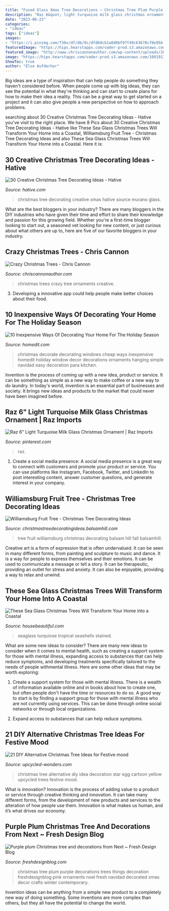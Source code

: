 ```yaml
---
title: "Fused Glass Xmas Tree Decorations ~ Christmas Tree Plum Purple Decorations Trees Things Decoration Freshdesignblog Pink Ornaments Noel Fresh Navidad Decorated Xmas Decor Crafts Winter Contemporary"
description: "Raz 6&quot; light turquoise milk glass christmas ornament"
date: "2023-06-23"
categories:
- "ideas"
tags: ["ideas"]
images:
- "https://i.pinimg.com/736x/df/db/9c/dfdb9cb1a0d0bf97f49c63678cf8e95b.jpg"
featuredImage: "https://hips.hearstapps.com/vader-prod.s3.amazonaws.com/1601911072-il_794xN.2093095511_mlfj.jpg?crop=1xw:1xh;center,top&amp;resize=320:*"
featured_image: "http://www.chriscannonauthor.com/wp-content/uploads/2016/12/2-1.jpg"
image: "https://hips.hearstapps.com/vader-prod.s3.amazonaws.com/1601911072-il_794xN.2093095511_mlfj.jpg?crop=1xw:1xh;center,top&amp;resize=320:*"
ShowToc: true
author: "Else Aufderhar"
---
```



Big ideas are a type of inspiration that can help people do something they haven't considered before. When people come up with big ideas, they can see the potential in what they're thinking and can start to create plans for how to make their idea a reality. This can be a great way to get started on a project and it can also give people a new perspective on how to approach problems.

	

		
searching about 30 Creative Christmas Tree Decorating Ideas - Hative you've visit to the right place. We have 8 Pics about 30 Creative Christmas Tree Decorating Ideas - Hative like These Sea Glass Christmas Trees Will Transform Your Home into a Coastal, Williamsburg Fruit Tree - Christmas Tree Decorating Ideas and also These Sea Glass Christmas Trees Will Transform Your Home into a Coastal. Here it is:
		
    
## 30 Creative Christmas Tree Decorating Ideas - Hative

<img loading=lazy src="https://hative.com/wp-content/uploads/2014/11/christmas-tree-decorating-ideas/3-christmas-tree-decorating-ideas.jpg" onerror="this.onerror=null;this.src='https://tse2.mm.bing.net/th?id=OIP.rQCApYSfsbvfFDrHbgTfMgHaLH&amp;pid=15.1';" alt="30 Creative Christmas Tree Decorating Ideas - Hative">

_Source: hative.com_

>christmas tree decorating creative xmas hative source murano glass. 

	

What are the best bloggers in your industry?
There are many bloggers in the DIY industries who have given their time and effort to share their knowledge and passion for this growing field. Whether you're a first-time blogger looking to start out, a seasoned vet looking for new content, or just curious about what others are up to, here are five of our favorite bloggers in your industry.

    
## Crazy Christmas Trees - Chris Cannon

<img loading=lazy src="http://www.chriscannonauthor.com/wp-content/uploads/2016/12/2-1.jpg" onerror="this.onerror=null;this.src='https://tse4.mm.bing.net/th?id=OIP.dryjc2_uradj0Z0z7z38KQHaJj&amp;pid=15.1';" alt="Crazy Christmas Trees - Chris Cannon">

_Source: chriscannonauthor.com_

>christmas trees crazy tree ornaments creative. 

	

3. Developing a innovative app could help people make better choices about their food.

    
## 10 Inexpensive Ways Of Decorating Your Home For The Holiday Season

<img loading=lazy src="http://cdn.homedit.com/wp-content/uploads/2010/11/decorate-the-windows-for-christmas-this-year.jpg" onerror="this.onerror=null;this.src='https://tse2.mm.bing.net/th?id=OIP.cN66sfgSLnIVMw7K-9GXvgHaJ4&amp;pid=15.1';" alt="10 Inexpensive Ways Of Decorating Your Home For The Holiday Season">

_Source: homedit.com_

>christmas decorate decorating windows cheap ways inexpensive homedit holiday window decor decorations ornaments hanging simple navidad easy decoration para kitchen. 

	

Invention is the process of coming up with a new idea, product or service. It can be something as simple as a new way to make coffee or a new way to do laundry. In today's world, invention is an essential part of businesses and society. It brings new ideas and products to the market that could never have been imagined before.

    
## Raz 6&quot; Light Turquoise Milk Glass Christmas Ornament | Raz Imports

<img loading=lazy src="https://i.pinimg.com/736x/df/db/9c/dfdb9cb1a0d0bf97f49c63678cf8e95b.jpg" onerror="this.onerror=null;this.src='https://tse3.mm.bing.net/th?id=OIP.eHn4gppPaRXZyyi-x9dkjQHaHa&amp;pid=15.1';" alt="Raz 6&quot; Light Turquoise Milk Glass Christmas Ornament | Raz Imports">

_Source: pinterest.com_

>raz. 

	

1. Create a social media presence: A social media presence is a great way to connect with customers and promote your product or service. You can use platforms like Instagram, Facebook, Twitter, and LinkedIn to post interesting content, answer customer questions, and generate interest in your company.

    
## Williamsburg Fruit Tree - Christmas Tree Decorating Ideas

<img loading=lazy src="http://christmastreedecoratingideas.balsamhill.com/wp-content/uploads/2014/11/unnamed5.jpg" onerror="this.onerror=null;this.src='https://tse4.mm.bing.net/th?id=OIP.cnHLgiy_25FRvI6cnJhXrwHaLE&amp;pid=15.1';" alt="Williamsburg Fruit Tree - Christmas Tree Decorating Ideas">

_Source: christmastreedecoratingideas.balsamhill.com_

>tree fruit williamsburg christmas decorating balsam hill fall balsamhill. 

	

Creative art is a form of expression that is often undervalued. It can be seen in many different forms, from painting and sculpture to music and dance. It is a way for people to express themselves and their emotions. It can be used to communicate a message or tell a story. It can be therapeutic, providing an outlet for stress and anxiety. It can also be enjoyable, providing a way to relax and unwind.

    
## These Sea Glass Christmas Trees Will Transform Your Home Into A Coastal

<img loading=lazy src="https://hips.hearstapps.com/vader-prod.s3.amazonaws.com/1601911072-il_794xN.2093095511_mlfj.jpg?crop=1xw:1xh;center,top&amp;resize=320:*" onerror="this.onerror=null;this.src='https://tse2.mm.bing.net/th?id=OIP.hiFP8PhzzgP3OSFoUpBFVAAAAA&amp;pid=15.1';" alt="These Sea Glass Christmas Trees Will Transform Your Home into a Coastal">

_Source: housebeautiful.com_

>seaglass turquiose tropical seashells stained. 

	

What are some new ideas to consider?
There are many new ideas to consider when it comes to mental health, such as creating a support system for those with mental illness, expanding access to substances that can help reduce symptoms, and developing treatments specifically tailored to the needs of people withmental illness. Here are some other ideas that may be worth exploring:
1. Create a support system for those with mental illness. There is a wealth of information available online and in books about how to create one, but often people don't have the time or resources to do so. A good way to start is by finding a support group for those with mental illness who are not currently using services. This can be done through online social networks or through local organizations.

2. Expand access to substances that can help reduce symptoms.

    
## 21 DIY Alternative Christmas Tree Ideas For Festive Mood

<img loading=lazy src="http://www.upcycled-wonders.com/wp-content/uploads/2015/10/alternative-christmas-tree-used-egg-cartoon-yellow-star-cheap-idea.jpg" onerror="this.onerror=null;this.src='https://tse1.mm.bing.net/th?id=OIP.8ztcAERdDN7LaZRECwgXUQHaK4&amp;pid=15.1';" alt="21 DIY Alternative Christmas Tree Ideas for Festive mood">

_Source: upcycled-wonders.com_

>christmas tree alternative diy idea decoration star egg cartoon yellow upcycled trees festive mood. 

	

What is innovation?
Innovation is the process of adding value to a product or service through creative thinking and innovation. It can take many different forms, from the development of new products and services to the alteration of how people use them. Innovation is what makes us human, and it’s what drives our economy.

    
## Purple Plum Christmas Tree And Decorations From Next ~ Fresh Design Blog

<img loading=lazy src="https://i2.wp.com/www.freshdesignblog.com/wp-content/uploads/2011/11/next-plum-christmas-tree.jpg?fit=266%2C400&amp;ssl=1" onerror="this.onerror=null;this.src='https://tse1.mm.bing.net/th?id=OIP.xbFEMPH0h4oiYNwCs08QXwAAAA&amp;pid=15.1';" alt="Purple plum Christmas tree and decorations from Next ~ Fresh Design Blog">

_Source: freshdesignblog.com_

>christmas tree plum purple decorations trees things decoration freshdesignblog pink ornaments noel fresh navidad decorated xmas decor crafts winter contemporary. 

	

Invention ideas can be anything from a simple new product to a completely new way of doing something. Some inventions are more complex than others, but they all have the potential to change the world.

